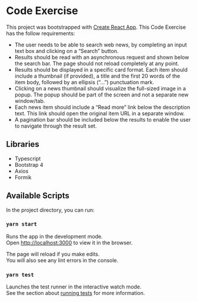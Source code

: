 # Code Exercise

This project was bootstrapped with [Create React App](https://github.com/facebook/create-react-app).
This Code Exercise has the follow requirements:

* The user needs to be able to search web news, by completing an input text box and clicking on a “Search” button. 
* Results should be read with an asynchronous request and shown below the search bar. The page should not reload completely at any point.
* Results should be displayed in a specific card format. Each item should include a thumbnail (if provided), a title and the first 20 words of the item body, followed by an ellipsis (“…”) punctuation mark.
* Clicking on a news thumbnail should visualize the full-sized image in a popup. The popup should be part of the screen and not a separate new window/tab.
* Each news item should include a “Read more” link below the description text. This link should open the original item URL in a separate window.
* A pagination bar should be included below the results to enable the user to navigate through the result set.

## Libraries

* Typescript
* Bootstrap 4
* Axios
* Formik

## Available Scripts

In the project directory, you can run:

### `yarn start`

Runs the app in the development mode.\
Open [http://localhost:3000](http://localhost:3000) to view it in the browser.

The page will reload if you make edits.\
You will also see any lint errors in the console.

### `yarn test`

Launches the test runner in the interactive watch mode.\
See the section about [running tests](https://facebook.github.io/create-react-app/docs/running-tests) for more information.
